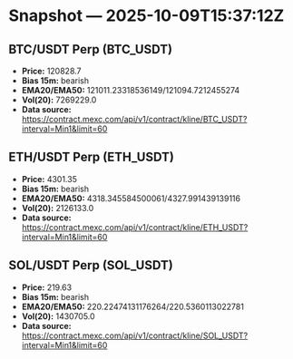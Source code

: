 # Snapshot — 2025-10-09T15:37:12Z

## BTC/USDT Perp (BTC_USDT)
- **Price:** 120828.7
- **Bias 15m:** bearish
- **EMA20/EMA50:** 121011.23318536149/121094.7212455274
- **Vol(20):** 7269229.0
- **Data source:** https://contract.mexc.com/api/v1/contract/kline/BTC_USDT?interval=Min1&limit=60

## ETH/USDT Perp (ETH_USDT)
- **Price:** 4301.35
- **Bias 15m:** bearish
- **EMA20/EMA50:** 4318.345584500061/4327.991439139116
- **Vol(20):** 2126133.0
- **Data source:** https://contract.mexc.com/api/v1/contract/kline/ETH_USDT?interval=Min1&limit=60

## SOL/USDT Perp (SOL_USDT)
- **Price:** 219.63
- **Bias 15m:** bearish
- **EMA20/EMA50:** 220.22474131176264/220.5360113022781
- **Vol(20):** 1430705.0
- **Data source:** https://contract.mexc.com/api/v1/contract/kline/SOL_USDT?interval=Min1&limit=60
